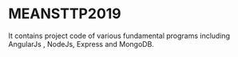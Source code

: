 # MEANSTTP2019
It contains project code of various fundamental programs including AngularJs , NodeJs, Express and MongoDB.
